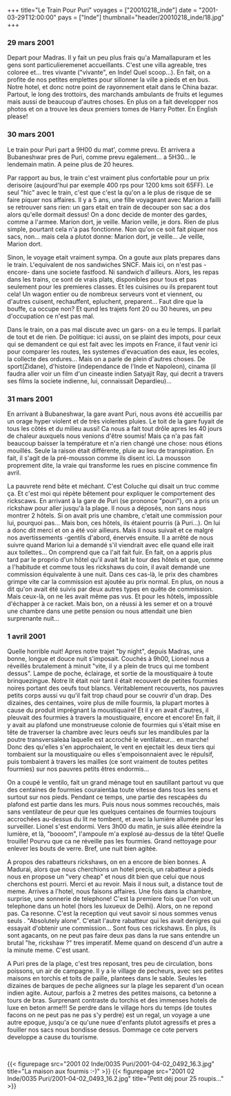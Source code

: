 +++
title="Le Train Pour Puri"
voyages = ["20010218_inde"]
date = "2001-03-29T12:00:00"
pays = ["Inde"]
thumbnail="header/20010218_inde/18.jpg"
+++
### 29 mars 2001

Depart pour Madras. Il y fait un peu plus frais qu'a Mamallapuram et les gens 
sont particulieremenet accueillants. C'est une villa agreable, tres coloree 
et... tres vivante ("vivante", en Inde! Quel scoop...). En fait, on a profite 
de nos petites emplettes pour sillonner la ville a pieds et en bus. Notre hotel, 
et donc notre point de rayonnement etait dans le China bazar. Partout, le long 
des trottoirs, des marchands ambulants de fruits et legumes mais aussi de beaucoup 
d'autres choses. En plus on a fait developper nos photos et on a trouve les 
deux premiers tomes de Harry Potter. En English please! 

### 30 mars 2001

Le train pour Puri part a 9H00 du mat', comme prevu. Et arrivera a Bubaneshwar 
pres de Puri, comme prevu egalement... a 5H30... le lendemain matin. A peine 
plus de 20 heures.

Par rapport au bus, le train c'est vraiment plus confortable pour un prix derisoire 
(aujourd'hui par exemple 400 rps pour 1200 kms soit 65FF). Le seul "hic" avec 
le train, c'est que c'est la qu'on a le plus de risque de se faire piquer nos 
affaires. Il y a 5 ans, une fille voyageant avec Marion a failli se retrouver 
sans rien: un gars etait en train de decouper son sac a dos alors qu'elle dormait 
dessus! On a donc decide de monter des gardes, comme a l'armee. Marion dort, 
je veille. Marion veille, je dors. Rien de plus simple, pourtant cela n'a pas 
fonctionne. Non qu'on ce soit fait piquer nos sacs, non... mais cela a plutot 
donne: Marion dort, je veille... Je veille, Marion dort.

Sinon, le voyage etait vraiment sympa. On a goute aux plats prepares dans le 
train. L'equivalent de nos sandwiches SNCF. Mais ici, on n'est pas -encore- 
dans une societe fastfood. Ni sandwich d'ailleurs. Alors, les repas dans les 
trains, ce sont de vrais plats, disponibles pour tous et pas seulement pour 
les premieres classes. Et les cuisines ou ils preparent tout cela! Un wagon 
entier ou de nombreux serveurs vont et viennent, ou d'autres cuisent, rechauffent, 
epluchent, preparent... Faut dire que la bouffe, ca occupe non? Et qund les 
trajets font 20 ou 30 heures, un peu d'occupation ce n'est pas mal.

Dans le train, on a pas mal discute avec un gars- on a eu le temps. Il parlait 
de tout et de rien. De politique: ici aussi, on se plaint des impots, pour ceux 
qui se demandent ce qui est fait avec les impots en France, il faut venir ici 
pour comparer les routes, les systemes d'evacuation des eaux, les ecoles, la 
collecte des ordures... Mais on a parle de plein d'autres choses. De sport(Zidane), 
d'histoire (independance de l'Inde et Napoleon), cinama (il faudra aller voir 
un film d'un cineaste indien Satyajit Ray, qui decrit a travers ses films la 
societe indienne, lui, connaissait Depardieu)...

### 31 mars 2001

En arrivant à Bubaneshwar, la gare avant Puri, nous avons été accueillis par 
un orage hyper violent et de très violentes pluies. Le toit de la gare fuyait 
de tous les côtés et du milieu aussi! Ca nous a fait tout drôle apres les 40 
jours de chaleur auxquels nous venions d'être soumis! Mais ça n'a pas fait beaucoup 
baisser la température et n'a rien changé une chose: nous étions mouillés. Seule 
la raison était différente, pluie au lieu de transpiration. En fait, il s'agit 
de la pré-mousson comme ils disent ici. La mousson proprement dite, la vraie 
qui transforme les rues en piscine commence fin avril.

La pauvrete rend bête et méchant. C'est Coluche qui disait un truc comme ça. 
Et c'est moi qui répète bêtement pour expliquer le comportement des rickscaws. 
En arrivant à la gare de Puri (se prononce "pouri"), on a pris un rickshaw pour 
aller jusqu'à la plage. Il nous a déposés, non sans nous montrer 2 hôtels. Si 
on avait pris une chambre, c'etait une commission pour lui, pourquoi pas... 
Mais bon, ces hôtels, ils étaient pourris (à Puri...). On lui a donc dit merci 
et on a été voir ailleurs. Mais il nous suivait et ce malgré nos avertissements 
-gentils d'abord, énervés ensuite. Il a arrêté de nous suivre quand Marion lui 
a demandé s'il viendrait avec elle quand elle irait aux toilettes... On comprend 
que ca l'ait fait fuir. En fait, on a appris plus tard par le proprio d'un hôtel 
qu'il avait fait le tour des hôtels et que, comme a l'habitude et comme tous 
les rickshaws du coin, il avait demandé une commission équivalente à une nuit. 
Dans ces cas-là, le prix des chambres grimpe vite car la commission est ajoutée 
au prix normal. En plus, on nous a dit qu'on avait été suivis par deux autres 
types en quête de commission. Mais ceux-là, on ne les avait même pas vus. Et 
pour les hôtels, impossible d'échapper à ce racket. Mais bon, on a réussi à 
les semer et on a trouvé une chambre dans une petite pension ou nous attendait 
une bien surprenante nuit...

### 1 avril 2001

Quelle horrible nuit! Apres notre trajet "by night", depuis Madras, une bonne, 
longue et douce nuit s'imposait. Couchés à 9h00, Lionel nous a réveillés brutalement 
à minuit "vite, il y a plein de trucs qui me tombent dessus". Lampe de poche, 
éclairage, et sortie de la moustiquaire à toute brinquezingue. Notre lit était 
noir tant il était recouvert de petites fourmies noires portant des oeufs tout 
blancs. Véritablement recouverts, nos pauvres petits corps aussi vu qu'il fait 
trop chaud pour se couvrir d'un drap. Des dizaines, des centaines, voire plus 
de mille fourmis, la plupart mortes à cause du produit imprégnant la moustiquaire! 
Et il y en avait d'autres, il pleuvait des fourmies à travers la moustiquaire, 
encore et encore! En fait, il y avait au plafond une monstrueuse colonie de 
fourmies qui s'était mise en tête de traverser la chambre avec leurs oeufs sur 
les mandibules par la poutre transversaleàa laquelle est accroché le ventilateur... 
en marche! Donc des qu'elles s'en approchaient, le vent en ejectait les deux 
tiers qui tombaient sur la moustiquaire ou elles s'empoisonnaient avec le répulsif, 
puis tombaient à travers les mailles (ce sont vraiment de toutes petites fourmies) 
sur nos pauvres petits êtres endormis...

On a coupé le ventilo, fait un grand ménage tout en sautillant partout vu que 
des centaines de fourmies couraientàa toute vitesse dans tous les sens et surtout 
sur nos pieds. Pendant ce temps, une partie des rescapées du plafond est partie 
dans les murs. Puis nous nous sommes recouchés, mais sans ventilateur de peur 
que les quelques centaines de fourmies toujours accrochées au-dessus du lit 
ne tombent, et avec la lumière allumée pour les surveiller. Lionel s'est endormi. 
Vers 3h00 du matin, je suis allée éteindre la lumière, et là, "boooom", l'ampoule 
m'a explosé au-dessus de la tête! Quelle trouille! Pourvu que ca ne réveille 
pas les fourmies. Grand nettoyage pour enlever les bouts de verre. Bref, une 
nuit bien agitée.

A propos des rabatteurs rickshaws, on en a encore de bien bonnes. A Madurai, 
alors que nous cherchions un hotel precis, un rabatteur a pieds nous en propose 
un "very cheap" et nous dit bien que celui que nous cherchons est pourri. Merci 
et au revoir. Mais il nous suit, a distance tout de meme. Arrives a l'hotel, 
nous faisons affaires. Une fois dans la chambre, surprise, une sonnerie de telephone! 
C'est la premiere fois que l'on voit un telephone dans un hotel (hors les luxueux 
de Delhi). Alors, on ne repond pas. Ca resonne. C'est la reception qui veut 
savoir si nous sommes venus seuls . "Absolutely alone". C'etait l'autre rabatteur 
qui les avait denigres qui essayait d'obtenir une commission... Sont fous ces 
rickshaws. En plus, ils sont agacants, on ne peut pas faire deux pas dans la 
rue sans entendre un brutal "he, rickshaw ?" tres imperatif. Meme quand on descend 
d'un autre a la minute meme. C'est usant. 

A Puri pres de la plage, c'est tres reposant, tres peu de circulation, bons 
poissons, un air de campagne. Il y a le village de pecheurs, avec ses petites 
maisons en torchis et toits de paille, plantees dans le sable. Seules les dizaines 
de barques de peche alignees sur la plage les separent d'un ocean indien agite. 
Autour, parfois a 2 metres des petites maisons, ca betonne a tours de bras. 
Surprenant contraste du torchis et des immenses hotels de luxe en beton arme!!! 
Se perdre dans le village hors du temps (de toutes facons on ne peut pas ne 
pas s'y perdre) est un regal, un voyage a une autre epoque, jusqu'a ce qu'une 
nuee d'enfants plutot agressifs et pres a fouiller nos sacs nous bondisse dessus. 
Dommage ce cote pervers developpe a cause du tourisme.

&nbsp;


{{< figurepage src="2001 02 Inde/0035 Puri/2001-04-02_0492_16.3.jpg" title="La maison aux fourmis :-)"  >}}
{{< figurepage src="2001 02 Inde/0035 Puri/2001-04-02_0493_16.2.jpg" title="Petit déj pour 25 roupis..."  >}}


